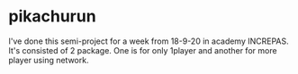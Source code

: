 # pikachurun
I've done this semi-project for a week from 18-9-20 in academy INCREPAS.
It's consisted of 2 package. One is for only 1player and another for more player using network.

